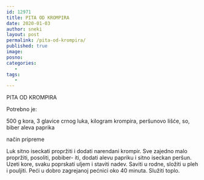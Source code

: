 ```yaml
---
id: 12971
title: PITA OD KROMPIRA
date: 2020-01-03
author: sneki
layout: post
permalink: /pita-od-krompira/
published: true
image: 
posno: 
categories:
   -
tags:
   -
---
```

PITA OD KROMPIRA

Potrebno je:

500 g kora, 
3 glavice crnog luka, 
kilogram krompira,
peršunovo lišće,
so,
biber 
aleva paprika

način pripreme

Luk sitno iseckati propržiti i dodati narendani
krompir. Sve zajedno malo propržiti, posoliti, pobiber-
iti, dodati alevu papriku i sitno iseckan peršun. Uzeti
kore, svaku poprskati uljem i staviti nadev. Saviti u
rodne, složiti u pleh i pouljiti. Peći u dobro zagrejanoj
pećnici oko 40 minuta. Služiti toplo.

 
  

